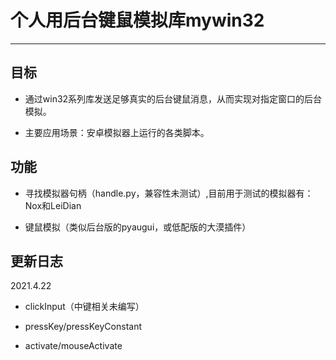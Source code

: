 # 个人用后台键鼠模拟库mywin32

---
## 目标

-	通过win32系列库发送足够真实的后台键鼠消息，从而实现对指定窗口的后台模拟。

-	主要应用场景：安卓模拟器上运行的各类脚本。

## 功能

-	寻找模拟器句柄（handle.py，兼容性未测试）,目前用于测试的模拟器有：Nox和LeiDian

-	键鼠模拟（类似后台版的pyaugui，或低配版的大漠插件）

## 更新日志

2021.4.22

-	clickInput（中键相关未编写）

-	pressKey/pressKeyConstant

-	activate/mouseActivate





